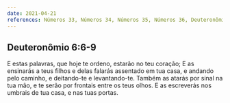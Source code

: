 ```yaml
---
date: 2021-04-21
references: Números 33, Números 34, Números 35, Números 36, Deuteronômio 01, Deuteronômio 02, Deuteronômio 03, Deuteronômio 04, Deuteronômio 05, Deuteronômio 06, Deuteronômio 07, Deuteronômio 08
---
```


## Deuteronômio 6:6-9
E estas palavras, que hoje te ordeno, estarão no teu coração;
E as ensinarás a teus filhos e delas falarás assentado em tua casa, e andando pelo caminho, e deitando-te e levantando-te.
Também as atarás por sinal na tua mão, e te serão por frontais entre os teus olhos.
E as escreverás nos umbrais de tua casa, e nas tuas portas.

